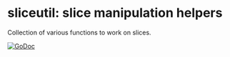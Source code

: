 # sliceutil: slice manipulation helpers

Collection of various functions to work on slices.

[![GoDoc](https://godoc.org/github.com/facette/sliceutil?status.svg)](https://godoc.org/github.com/facette/sliceutil)
